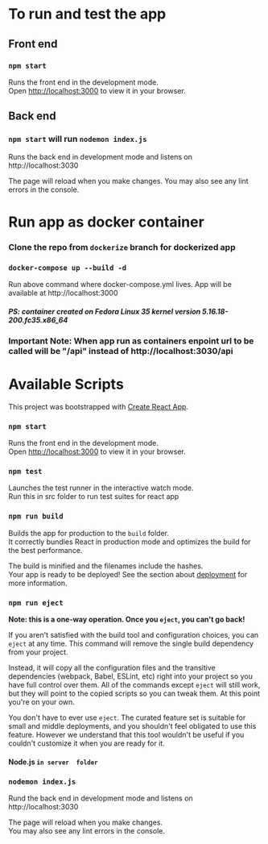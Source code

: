  # To run and test the app
## Front end
### `npm start`
Runs the front end in the development mode.\
Open [http://localhost:3000](http://localhost:3000) to view it in your browser.
## Back end
### `npm start` will run `nodemon index.js`
Runs the back end in development mode and listens on http://localhost:3030

The page will reload when you make changes. You may also see any lint errors in the console.

# Run app as docker container
### Clone the repo from `dockerize` branch for dockerized app
### `docker-compose up --build -d`
Run above command where docker-compose.yml lives. App will be available at http://localhost:3000
##### PS: container created on Fedora Linux 35 kernel version 5.16.18-200.fc35.x86_64
### Important Note: When app run as containers enpoint url to be called will be "/api" instead of http://localhost:3030/api

#
#
# Available Scripts
This project was bootstrapped with [Create React App](https://github.com/facebook/create-react-app).
### `npm start`
Runs the front end in the development mode.\
Open [http://localhost:3000](http://localhost:3000) to view it in your browser.
### `npm test`
Launches the test runner in the interactive watch mode.\
Run this in src folder to run test suites for react app 
### `npm run build`

Builds the app for production to the `build` folder.\
It correctly bundles React in production mode and optimizes the build for the best performance.

The build is minified and the filenames include the hashes.\
Your app is ready to be deployed!
See the section about [deployment](https://facebook.github.io/create-react-app/docs/deployment) for more information.
### `npm run eject`

**Note: this is a one-way operation. Once you `eject`, you can't go back!**

If you aren't satisfied with the build tool and configuration choices, you can `eject` at any time. This command will remove the single build dependency from your project.

Instead, it will copy all the configuration files and the transitive dependencies (webpack, Babel, ESLint, etc) right into your project so you have full control over them. All of the commands except `eject` will still work, but they will point to the copied scripts so you can tweak them. At this point you're on your own.

You don't have to ever use `eject`. The curated feature set is suitable for small and middle deployments, and you shouldn't feel obligated to use this feature. However we understand that this tool wouldn't be useful if you couldn't customize it when you are ready for it.

#### Node.js `in server  folder`
### `nodemon index.js`
Rund the back end in development mode and listens on http://localhost:3030

The page will reload when you make changes.\
You may also see any lint errors in the console.

